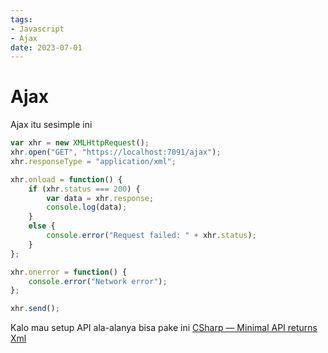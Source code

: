 ```yaml
---
tags:
- Javascript
- Ajax
date: 2023-07-01
---
```


# Ajax

Ajax itu sesimple ini

```javascript
var xhr = new XMLHttpRequest();
xhr.open("GET", "https://localhost:7091/ajax");
xhr.responseType = "application/xml";

xhr.onload = function() {
    if (xhr.status === 200) {
        var data = xhr.response;
        console.log(data);
    }
    else {
        console.error("Request failed: " + xhr.status);
    }
};

xhr.onerror = function() {
    console.error("Network error");
};

xhr.send();
```

Kalo mau setup API ala-alanya bisa pake ini [CSharp — Minimal API returns Xml](/CSharp/CSharp%20%E2%80%94%20Minimal%20API%20returns%20Xml.md)